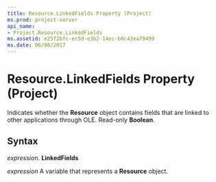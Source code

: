 ```yaml
---
title: Resource.LinkedFields Property (Project)
ms.prod: project-server
api_name:
- Project.Resource.LinkedFields
ms.assetid: e25f2bfc-ec5d-e3b2-14ec-b0c43ea79499
ms.date: 06/08/2017
---
```



# Resource.LinkedFields Property (Project)

Indicates whether the  **Resource** object contains fields that are linked to other applications through OLE. Read-only **Boolean**.


## Syntax

 _expression_. **LinkedFields**

 _expression_ A variable that represents a **Resource** object.


